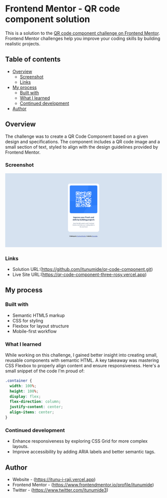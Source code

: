 # Frontend Mentor - QR code component solution

This is a solution to the [QR code component challenge on Frontend Mentor](https://www.frontendmentor.io/challenges/qr-code-component-iux_sIO_H). Frontend Mentor challenges help you improve your coding skills by building realistic projects.

## Table of contents

- [Overview](#overview)
  - [Screenshot](#screenshot)
  - [Links](#links)
- [My process](#my-process)
  - [Built with](#built-with)
  - [What I learned](#what-i-learned)
  - [Continued development](#continued-development)
- [Author](#author)

## Overview

The challenge was to create a QR Code Component based on a given design and specifications. The component includes a QR code image and a small section of text, styled to align with the design guidelines provided by Frontend Mentor.

### Screenshot

![](./design/screenshot.png)

### Links

- Solution URL:(https://github.com/itunumide/qr-code-component.git)
- Live Site URL:(https://qr-code-component-three-rosy.vercel.app)

## My process

### Built with

- Semantic HTML5 markup
- CSS for styling
- Flexbox for layout structure
- Mobile-first workflow

### What I learned

While working on this challenge, I gained better insight into creating small, reusable components with semantic HTML. A key takeaway was mastering CSS Flexbox to properly align content and ensure responsiveness. Here's a small snippet of the code I'm proud of:

```css
.container {
  width: 100%;
  height: 100%;
  display: flex;
  flex-direction: column;
  justify-content: center;
  align-items: center;
}
```

### Continued development

- Enhance responsiveness by exploring CSS Grid for more complex layouts.
- Improve accessibility by adding ARIA labels and better semantic tags.

## Author

- Website - (https://itunu-i-raji.vercel.app)
- Frontend Mentor - (https://www.frontendmentor.io/profile/itunumide)
- Twitter - (https://www.twitter.com/itunumide3)
